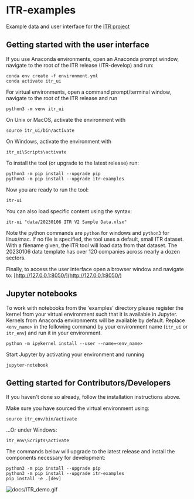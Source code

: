 # ITR-examples

Example data and user interface for the [ITR project](https://github.com/os-climate/ITR/)

## Getting started with the user interface

If you use Anaconda environments, open an Anaconda prompt window, navigate to the root of the ITR release (ITR-develop) and run:

    conda env create -f environment.yml
    conda activate itr_ui

For virtual environments, open a command prompt/terminal window, navigate to the root of the ITR release and run

    python3 -m venv itr_ui

On Unix or MacOS, activate the environment with

    source itr_ui/bin/activate

On Windows, activate the environment with

    itr_ui\Scripts\activate

To install the tool (or upgrade to the latest release) run:

    python3 -m pip install --upgrade pip
    python3 -m pip install --upgrade itr-examples

Now you are ready to run the tool:

    itr-ui

You can also load specific content using the syntax:

    itr-ui "data/20230106 ITR V2 Sample Data.xlsx"

Note the python commands are `python` for windows and `python3` for linux/mac. If no file is specified, the tool uses a default, small ITR dataset. With a filename given, the ITR tool will load data from that dataset. The 20230106 data template has over 120 companies across nearly a dozen sectors.

Finally, to access the user interface open a browser window and navigate to: [http://127.0.0.1:8050/](http://127.0.0.1:8050/)

## Jupyter notebooks

To work with notebooks from the 'examples' directory please register the kernel from your virtual environment
such that it is available in Jupyter. Kernels from Anaconda environments will be available by default. Replace
`<env_name>` in the following command by your environment name (`itr_ui` or `itr_env`) and run it in your environment.

    python -m ipykernel install --user --name=<env_name>

Start Jupyter by activating your environment and running

    jupyter-notebook

## Getting started for Contributors/Developers

If you haven't done so already, follow the installation instructions above.

Make sure you have sourced the virtual environment using:

    source itr_env/bin/activate

...Or under Windows:

    itr_env\Scripts\activate

The commands below will upgrade to the latest release and install the components necessary for development:

    python3 -m pip install --upgrade pip
    python3 -m pip install --upgrade itr-examples
    pip install -e .[dev]

![docs/ITR_demo.gif](https://github.com/os-climate/ITR-examples/blob/main/docs/ITR_demo.gif)
